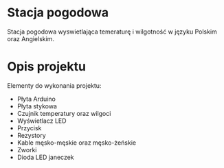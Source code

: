 # Stacja pogodowa
Stacja pogodowa wyswietlająca temeraturę i wilgotność w języku Polskim oraz Angielskim.
# Opis projektu
 Elementy do wykonania projektu:
 - Płyta Arduino
 - Płyta stykowa
 - Czujnik temperatury oraz wilgoci
 - Wyświetlacz LED
 - Przycisk
 - Rezystory
 - Kable męsko-męskie oraz męsko-żeńskie 
 - Zworki 
 - Dioda LED
janeczek